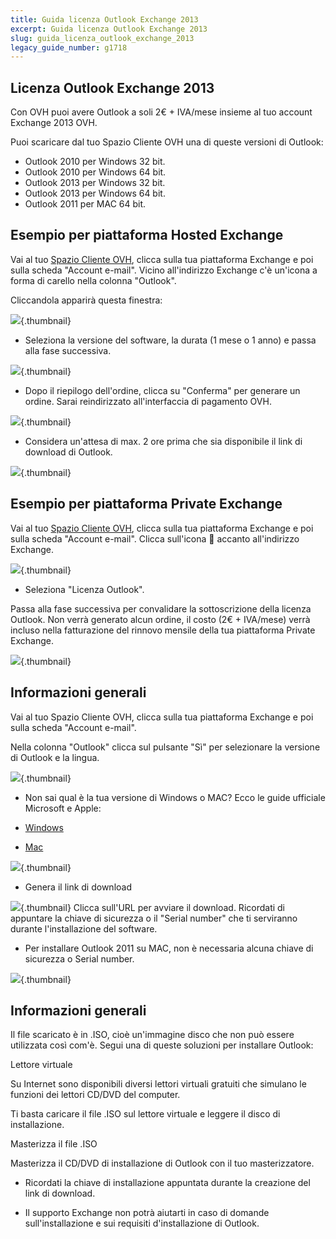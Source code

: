 ```yaml
---
title: Guida licenza Outlook Exchange 2013
excerpt: Guida licenza Outlook Exchange 2013
slug: guida_licenza_outlook_exchange_2013
legacy_guide_number: g1718
---
```



## Licenza Outlook Exchange 2013
Con OVH puoi avere Outlook a soli 2€ + IVA/mese insieme al tuo account Exchange 2013 OVH.

Puoi scaricare dal tuo Spazio Cliente OVH una di queste versioni di Outlook:


- Outlook 2010 per Windows 32 bit.
- Outlook 2010 per Windows 64 bit.
- Outlook 2013 per Windows 32 bit.
- Outlook 2013 per Windows 64 bit.
- Outlook 2011 per MAC 64 bit.




## Esempio per piattaforma Hosted Exchange
Vai al tuo [Spazio Cliente OVH](https://www.ovh.com/auth/?action=gotomanager&from=https://www.ovh.it/&ovhSubsidiary=it), clicca sulla tua piattaforma Exchange e poi sulla scheda "Account e-mail".
Vicino all'indirizzo Exchange c'è un'icona a forma di carello nella colonna "Outlook".

Cliccandola apparirà questa finestra:

![](images/img_2558.jpg){.thumbnail}

- Seleziona la versione del software, la durata (1 mese o 1 anno) e passa alla fase successiva.



![](images/img_2559.jpg){.thumbnail}

- Dopo il riepilogo dell'ordine, clicca su "Conferma" per generare un ordine. Sarai reindirizzato all'interfaccia di pagamento OVH.



![](images/img_2560.jpg){.thumbnail}

- Considera un'attesa di max. 2 ore prima che sia disponibile il link di download di Outlook.



![](images/img_2561.jpg){.thumbnail}


## Esempio per piattaforma Private Exchange
Vai al tuo [Spazio Cliente OVH](https://www.ovh.com/auth/?action=gotomanager&from=https://www.ovh.it/&ovhSubsidiary=it), clicca sulla tua piattaforma Exchange e poi sulla scheda "Account e-mail".
Clicca sull'icona  accanto all'indirizzo Exchange.

![](images/img_2562.jpg){.thumbnail}

- Seleziona "Licenza Outlook".

Passa alla fase successiva per convalidare la sottoscrizione della licenza Outlook. Non verrà generato alcun ordine, il costo (2€ + IVA/mese) verrà incluso nella fatturazione del rinnovo mensile della tua piattaforma Private Exchange.


![](images/img_2563.jpg){.thumbnail}


## Informazioni generali
Vai al tuo Spazio Cliente OVH, clicca sulla tua piattaforma Exchange e poi sulla scheda "Account e-mail".

Nella colonna "Outlook" clicca sul pulsante "Sì" per selezionare la versione di Outlook e la lingua.

![](images/img_2567.jpg){.thumbnail}

- Non sai qual è la tua versione di Windows o MAC? Ecco le guide ufficiale Microsoft e Apple:

- [Windows](http://windows.microsoft.com/it-it/windows/which-operating-system)
- [Mac](http://support.apple.com/it-it/HT1159)



![](images/img_2564.jpg){.thumbnail}

- Genera il link di download



![](images/img_2565.jpg){.thumbnail}
Clicca sull'URL per avviare il download. Ricordati di appuntare la chiave di sicurezza o il "Serial number" che ti serviranno durante l'installazione del software.


- Per installare Outlook 2011 su MAC, non è necessaria alcuna chiave di sicurezza o Serial number.



![](images/img_2566.jpg){.thumbnail}


## Informazioni generali
Il file scaricato è in .ISO, cioè un'immagine disco che non può essere utilizzata così com'è. Segui una di queste soluzioni per installare Outlook:

Lettore virtuale

Su Internet sono disponibili diversi lettori virtuali gratuiti che simulano le funzioni dei lettori CD/DVD del computer.

Ti basta caricare il file .ISO sul lettore virtuale e leggere il disco di installazione.

Masterizza il file .ISO

Masterizza il CD/DVD di installazione di Outlook con il tuo masterizzatore.


- Ricordati la chiave di installazione appuntata durante la creazione del link di download.



- Il supporto Exchange non potrà aiutarti in caso di domande sull'installazione e sui requisiti d'installazione di Outlook.



